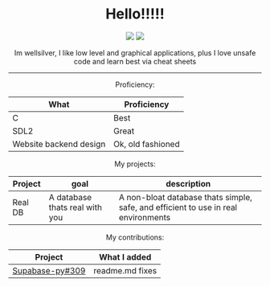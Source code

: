 <!-- im looking at this later on, and asking why I made it in html? I think I was trying to center align everything but markdown doesnt like that-->

<!-- okay now I just found out that why its in html is because its completely broken for some reason, wont let me use markdown except for the tables -->

<div style="text-align: center;">
  
  <h1 style="align:center"> Hello!!!!! </h1>
  <img src="https://github-stats-alpha.vercel.app/api?username=wellsilver&cc=22272e&tc=37BCF6&ic=fff&bc=0000">
  <img src="https://github-readme-streak-stats.herokuapp.com?user=wellsilver&theme=dark&date_format=M%20j%5B%2C%20Y%5D">
  <p> Im wellsilver, I like low level and graphical applications, plus I love unsafe code and learn best via cheat sheets</p>
  
  <hr />
  <p> Proficiency: </p>
  
  | What | Proficiency |
  | -------- | ----------- |
  | C | Best |
  | SDL2 | Great |
  | Website backend design | Ok, old fashioned |
  
  <p> My projects: </p>
  
  | Project | goal | description |
  | ------- | ---- | ----------- |
  | Real DB | A database thats real with you | A non-bloat database thats simple, safe, and efficient to use in real environments |
  
  <p> My contributions: </p>
  
  | Project | What I added |
  | ------- | ------------ |
  | [Supabase-py#309]([https://github.com/supabase-community/supabase-py](https://github.com/supabase-community/supabase-py/pull/309)) | readme.md fixes |
  
</div>
